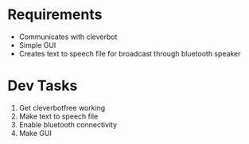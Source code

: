 # Requirements

- Communicates with cleverbot
- Simple GUI
- Creates text to speech file for broadcast through bluetooth speaker

# Dev Tasks

1. Get cleverbotfree working
2. Make text to speech file
3. Enable bluetooth connectivity
4. Make GUI